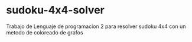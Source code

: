 # sudoku-4x4-solver
Trabajo de Lenguaje de programacion 2 para resolver sudoku 4x4 con un metodo de coloreado de grafos
